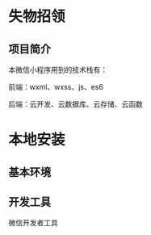 # 失物招领

## 项目简介

本微信小程序用到的技术栈有：

前端：wxml、wxss、js、es6

后端：云开发、云数据库、云存储、云函数

# 本地安装

## 基本环境



## 开发工具

微信开发者工具

